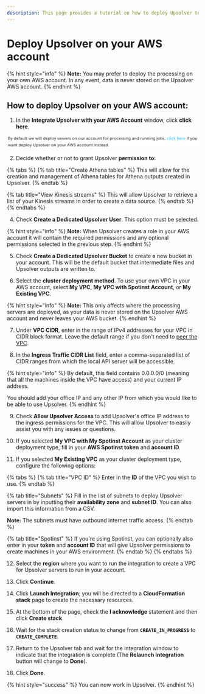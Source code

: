 ```yaml
---
description: This page provides a tutorial on how to deploy Upsolver to your private VPC.
---
```


# Deploy Upsolver on your AWS account

{% hint style="info" %}
**Note:** You may prefer to deploy the processing on your own AWS account. In any event, data is never stored on the Upsolver AWS account.
{% endhint %}

## How to deploy Upsolver on your AWS account:

1. In the **Integrate Upsolver with your AWS Account** window, click **click here**.

![The message displayed](../../.gitbook/assets/screen-shot-2020-08-31-at-10.50.58-am.png)

2. Decide whether or not to grant Upsolver **permission to:**

{% tabs %}
{% tab title="Create Athena tables" %}
This will allow for the creation and management of Athena tables for Athena outputs created in Upsolver.
{% endtab %}

{% tab title="View Kinesis streams" %}
This will allow Upsolver to retrieve a list of your Kinesis streams in order to create a data source.
{% endtab %}
{% endtabs %}

4. Check **Create a Dedicated Upsolver User**. This option must be selected.

{% hint style="info" %}
**Note:** When Upsolver creates a role in your AWS account it will contain the required permissions and any optional permissions selected in the previous step.
{% endhint %}

5. Check **Create a Dedicated Upsolver Bucket** to create a new bucket in your account. This will be the default bucket that intermediate files and Upsolver outputs are written to.

6. Select the **cluster deployment method**. To use your own VPC in your AWS account, select **My VPC**, **My VPC with Spotinst Account**, or **My Existing VPC**. 

{% hint style="info" %}
**Note:** This only affects where the processing servers are deployed, as your data is never stored on the Upsolver AWS account and never leaves your AWS bucket.
{% endhint %}

7. Under **VPC CIDR**, enter in the range of IPv4 addresses for your VPC in CIDR block format. Leave the default range if you don't need to [peer the VPC](../upsolver-aws-deployment-guide/vpc-peering.md).

8. In the **Ingress Traffic CIDR List** field, enter a comma-separated list of CIDR ranges from which the local API server will be accessible. 

{% hint style="info" %}
By default, this field contains 0.0.0.0/0 \(meaning that all the machines inside the VPC have access\) and your current IP address. 

You should add your office IP and any other IP from which you would like to be able to use Upsolver.
{% endhint %}

9. Check **Allow Upsolver Access** to add Upsolver's office IP address to the ingress permissions for the VPC. This will allow Upsolver to easily assist you with any issues or questions.

10. If you selected **My VPC with My Spotinst Account** as your cluster deployment type, fill in your **AWS Spotinst token** and **account ID**.

11. If you selected **My Existing VPC** as your cluster deployment type, configure the following options:

{% tabs %}
{% tab title="VPC ID" %}
Enter in the **ID** of the VPC you wish to use.
{% endtab %}

{% tab title="Subnets" %}
Fill in the list of subnets to deploy Upsolver servers in by inputting their **availability zone** and **subnet ID**. You can also import this information from a CSV.

**Note:** The subnets must have outbound internet traffic access.
{% endtab %}

{% tab title="Spotinst" %}
If you're using Spotinst, you can optionally also enter in your **token** and **account ID** that will give Upsolver permissions to create machines in your AWS environment.
{% endtab %}
{% endtabs %}

12. Select the **region** where you want to run the integration to create a VPC for Upsolver servers to run in your account.

13. Click **Continue**.

14. Click **Launch Integration**; you will be directed to a **CloudFormation stack** page to create the necessary resources.

15. At the bottom of the page, check the **I acknowledge** statement and then click **Create stack**.

16. Wait for the stack creation status to change from **`CREATE_IN_PROGRESS`** to **`CREATE_COMPLETE`**.

17. Return to the Upsolver tab and wait for the integration window to indicate that the integration is complete \(The **Relaunch Integration** button will change to **Done**\).

18. Click **Done**.

{% hint style="success" %}
You can now work in Upsolver.
{% endhint %}

